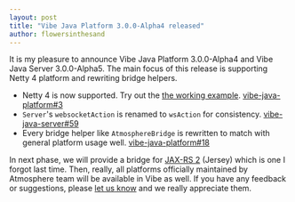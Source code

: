 ```yaml
---
layout: post
title: "Vibe Java Platform 3.0.0-Alpha4 released"
author: flowersinthesand
---
```


It is my pleasure to announce Vibe Java Platform 3.0.0-Alpha4 and Vibe Java Server 3.0.0-Alpha5. The main focus of this release is supporting Netty 4 platform and rewriting bridge helpers.

* Netty 4 is now supported. Try out the [the working example](https://github.com/vibe-project/vibe-examples/tree/master/archetype/vibe-java-server/platform/netty4). [vibe-java-platform#3](https://github.com/vibe-project/vibe-java-platform/issues/3)
* `Server`'s `websocketAction` is renamed to `wsAction` for consistency. [vibe-java-server#59](https://github.com/vibe-project/vibe-java-server/issues/59)
* Every bridge helper like `AtmosphereBridge` is rewritten to match with general platform usage well. [vibe-java-platform#18](https://github.com/vibe-project/vibe-java-platform/issues/18) 

In next phase, we will provide a bridge for [JAX-RS 2](https://github.com/vibe-project/vibe-java-platform/issues/20) (Jersey) which is one I forgot last time. Then, really, all platforms officially maintained by Atmosphere team will be available in Vibe as well. If you have any feedback or suggestions, please [let us know](http://groups.google.com/group/atmosphere-framework) and we really appreciate them.